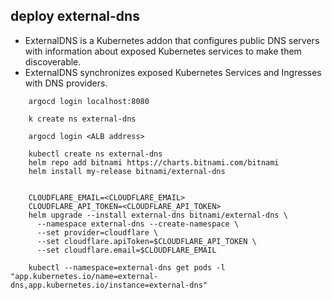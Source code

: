 ## deploy external-dns

- ExternalDNS is a Kubernetes addon that configures public DNS servers with information about exposed Kubernetes services to make them discoverable.
- ExternalDNS synchronizes exposed Kubernetes Services and Ingresses with DNS providers.


```
    argocd login localhost:8080

    k create ns external-dns

	argocd login <ALB address>

	kubectl create ns external-dns
	helm repo add bitnami https://charts.bitnami.com/bitnami
	helm install my-release bitnami/external-dns


	CLOUDFLARE_EMAIL=<CLOUDFLARE_EMAIL>
	CLOUDFLARE_API_TOKEN=<CLOUDFLARE_API_TOKEN>
	helm upgrade --install external-dns bitnami/external-dns \
	  --namespace external-dns --create-namespace \
	  --set provider=cloudflare \
	  --set cloudflare.apiToken=$CLOUDFLARE_API_TOKEN \
	  --set cloudflare.email=$CLOUDFLARE_EMAIL

    kubectl --namespace=external-dns get pods -l "app.kubernetes.io/name=external-dns,app.kubernetes.io/instance=external-dns"



```